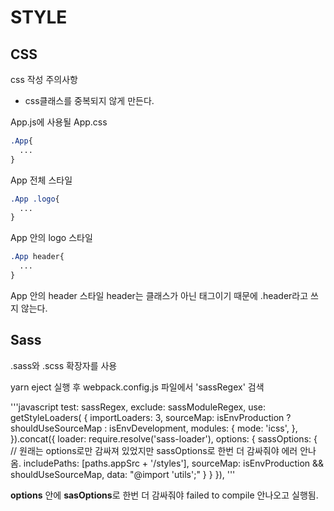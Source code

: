# STYLE

## CSS

css 작성 주의사항
+ css클래스를 중복되지 않게 만든다.

App.js에 사용될 App.css

```css
.App{
  ...
}
```
App 전체 스타일

```css
.App .logo{
  ...
}
```
App 안의 logo 스타일

```css
.App header{
  ...
}
```
App 안의 header 스타일
header는 클래스가 아닌 태그이기 때문에 .header라고 쓰지 않는다.


## Sass
.sass와 .scss 확장자를 사용

yarn eject
실행 후 webpack.config.js 파일에서
'sassRegex' 검색


'''javascript
test: sassRegex,
exclude: sassModuleRegex,
use: getStyleLoaders(
  {
    importLoaders: 3,
    sourceMap: isEnvProduction ? shouldUseSourceMap : isEnvDevelopment,
    modules: {
      mode: 'icss',
    },
  }).concat({
    loader: require.resolve('sass-loader'),
    options: {
      sassOptions: { // 원래는 options로만 감싸져 있었지만 sassOptions로 한번 더 감싸줘야 에러 안나옴.
      includePaths: [paths.appSrc + '/styles'],
      sourceMap: isEnvProduction && shouldUseSourceMap,
      data: "@import 'utils';"
    }
  }
}),
'''

**options** 안에 **sasOptions**로 한번 더 감싸줘야 failed to compile 안나오고 실행됨.
